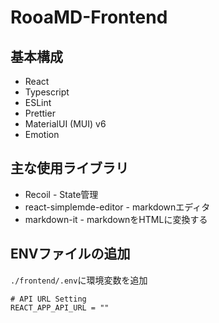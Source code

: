 # RooaMD-Frontend
## 基本構成
* React
* Typescript
* ESLint
* Prettier
* MaterialUI (MUI) v6
* Emotion

## 主な使用ライブラリ
* Recoil - State管理
* react-simplemde-editor - markdownエディタ
* markdown-it - markdownをHTMLに変換する

## ENVファイルの追加
`./frontend/.env`に環境変数を追加
```
# API URL Setting
REACT_APP_API_URL = ""
``` 
